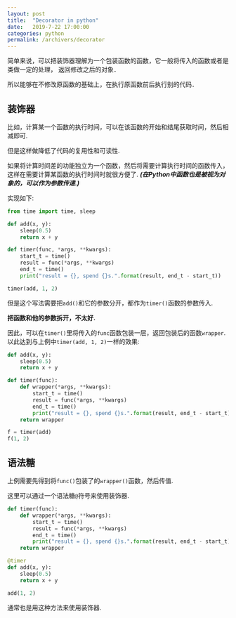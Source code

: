 ```yaml
---
layout: post
title:  "Decorator in python"
date:   2019-7-22 17:00:00
categories: python
permalink: /archivers/decorator
---
```


简单来说，可以把装饰器理解为一个包装函数的函数，它一般将传入的函数或者是类做一定的处理，
返回修改之后的对象．

所以能够在不修改原函数的基础上，在执行原函数前后执行别的代码．
<!--more-->
## **装饰器**

比如，计算某一个函数的执行时间，可以在该函数的开始和结尾获取时间，然后相减即可.

但是这样做降低了代码的复用性和可读性.

如果将计算时间差的功能独立为一个函数，然后将需要计算执行时间的函数传入，
这样在需要计算某函数的执行时间时就很方便了.
***(在Python中函数也是被视为对象的，可以作为参数传递.)***

实现如下:
```python
from time import time, sleep

def add(x, y):
    sleep(0.5)
    return x + y

def timer(func, *args, **kwargs):
    start_t = time()
    result = func(*args, **kwargs)
    end_t = time()
    print("result = {}, spend {}s.".format(result, end_t - start_t))

timer(add, 1, 2)
```
但是这个写法需要把`add()`和它的参数分开，都作为`timer()`函数的参数传入.

**把函数和他的参数拆开，不太好.**

因此，可以在`timer()`里将传入的`func`函数包装一层，返回包装后的函数`wrapper`.
以此达到与上例中`timer(add, 1, 2)`一样的效果:
```python
def add(x, y):
    sleep(0.5)
    return x + y

def timer(func):
    def wrapper(*args, **kwargs):
        start_t = time()
        result = func(*args, **kwargs)
        end_t = time()
        print("result = {}, spend {}s.".format(result, end_t - start_t))
    return wrapper

f = timer(add)
f(1, 2)
```

## **语法糖**
上例需要先得到将`func()`包装了的`wrapper()`函数，然后传值.

这里可以通过一个语法糖`@`符号来使用装饰器.
```python
def timer(func):
    def wrapper(*args, **kwargs):
        start_t = time()
        result = func(*args, **kwargs)
        end_t = time()
        print("result = {}, spend {}s.".format(result, end_t - start_t))
    return wrapper

@timer
def add(x, y):
    sleep(0.5)
    return x + y

add(1, 2)
```
通常也是用这种方法来使用装饰器.
